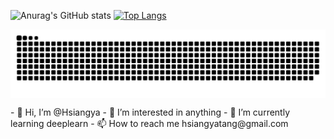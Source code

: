 ![Anurag's GitHub stats](https://github-readme-stats.vercel.app/api?username=yhf98&show_icons=true&theme=radical)
[![Top Langs](https://github-readme-stats.vercel.app/api/top-langs/?username=yhf98&layout=compact)](https://github.com/anuraghazra/github-readme-stats)

<p>
  
  <a href="https://github.com/Hsiangya/Hsiangya">
        <img align="center" src="https://raw.githubusercontent.com/Hsiangya/Hsiangya/output/github-contribution-grid-snake.svg" />
  </a>
<!--   <a href="https://github.com/Hsiangya/Hsiangya">
        <img align="center" src="https://github-readme-stats.vercel.app/api/pin/?username=Hsiangya&repo=Hsiangya&theme=vue-light" />
  </a>
   <a href="https://github.com/Hsiangya">
        <img align="center" src="https://github-readme-stats.vercel.app/api/pin/?username=Hsiangya&repo=hid-handle&theme=vue-light" />
  </a> -->
</p>
- 👋 Hi, I’m @Hsiangya
- 👀 I’m interested in anything
- 🌱 I’m currently learning deeplearn
- 📫 How to reach me hsiangyatang@gmail.com
